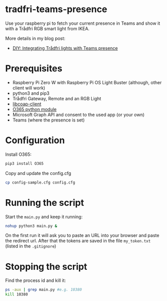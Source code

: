 # tradfri-teams-presence
Use your raspberry pi to fetch your current presence in Teams and show it with a Trådfri RGB smart light from IKEA.

More details in my blog post:
* [DIY: Integrating Trådfri lights with Teams presence](https://chuvash.eu/2020/10/27/diy-integrating-tradfri-lights-with-teams-presence/)

# Prerequisites
* Raspberry Pi Zero W with Raspberry Pi OS Light Buster (although, other client will work)
* python3 and pip3
* Trådfri Gateway, Remote and an RGB Light
* [libcoap-client](https://gist.github.com/mirontoli/b71d94ea4da162b1136d8d1d3da853cc#file-alert-step3-install-libcoap-sh)
* [O365 python module](https://pypi.org/project/O365/)
* Microsoft Graph API and consent to the used app (or your own)
* Teams (where the presence is set)

# Configuration
Install O365: 
```bash  
pip3 install O365
``` 
Copy and update the config.cfg
```bash
cp config-sample.cfg config.cfg
```
# Running the script
Start the `main.py` and keep it running:
```bash
nohup python3 main.py &
```
On the first run it will ask you to paste an URL into your browser and paste the redirect url. After that the tokens are saved in the file `my_token.txt` (listed in the `.gitignore`)

# Stopping the script
Find the process id and kill it:
```bash
ps -aux | grep main.py #e.g. 10380
kill 10380
```

